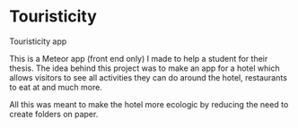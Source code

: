 # Touristicity
Touristicity app

This is a Meteor app (front end only) I made to help a student for their thesis. The idea behind this project was to make an app for a hotel which allows visitors to see all activities they can do around the hotel, restaurants to eat at and much more. 

All this was meant to make the hotel more ecologic by reducing the need to create folders on paper.
